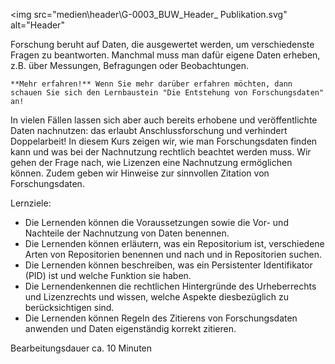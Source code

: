 
<img src="medien\header\G-0003_BUW_Header_ Publikation.svg"
     alt="Header"


Forschung beruht auf Daten, die ausgewertet werden, um verschiedenste Fragen zu beantworten. Manchmal muss man dafür eigene Daten erheben, z.B. über Messungen, Befragungen oder Beobachtungen.

    **Mehr erfahren!** Wenn Sie mehr darüber erfahren möchten, dann schauen Sie sich den Lernbaustein "Die Entstehung von Forschungsdaten" an!
   
In vielen Fällen lassen sich aber auch bereits erhobene und veröffentlichte Daten nachnutzen: das erlaubt Anschlussforschung und verhindert Doppelarbeit! In diesem Kurs zeigen wir, wie man Forschungsdaten finden kann und was bei der Nachnutzung rechtlich beachtet werden muss. Wir gehen der Frage nach, wie Lizenzen eine Nachnutzung ermöglichen können. Zudem geben wir Hinweise zur sinnvollen Zitation von Forschungsdaten.

Lernziele:
- Die Lernenden können die Voraussetzungen sowie die Vor- und Nachteile der Nachnutzung von Daten benennen.
- Die Lernenden können erläutern, was ein Repositorium ist, verschiedene Arten von Repositorien benennen und nach und in Repositorien suchen.
- Die Lernenden können beschreiben, was ein Persistenter Identifikator (PID) ist und welche Funktion sie haben.
- Die Lernendenkennen die rechtlichen Hintergründe des Urheberrechts und Lizenzrechts und wissen, welche Aspekte diesbezüglich zu berücksichtigen sind.
- Die Lernenden können Regeln des Zitierens von Forschungsdaten anwenden und Daten eigenständig korrekt zitieren.

Bearbeitungsdauer
ca. 10 Minuten
